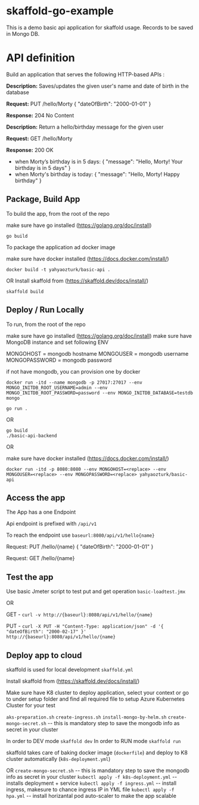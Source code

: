 # skaffold-go-example

This is a demo basic api application for skaffold usage. Records to be saved in Mongo DB.

# API definition

Build an application that serves the following HTTP-based APIs :

**Description:** Saves/updates the given user's name and date of birth in the database

**Request:** PUT /hello/Morty { "dateOfBirth": "2000-01-01" }

**Response:** 204 No Content




**Description:** Return a hello/birthday message for the given user

**Request:** GET /hello/Morty

**Response:** 200 OK

* when Morty’s birthday is in 5 days:
{ "message": "Hello, Morty! Your birthday is in 5 days" }
* when Morty's birthday is today:
{ "message": "Hello, Morty! Happy birthday" }

## Package, Build App 

To build the app, from the root of the repo

make sure have go installed (https://golang.org/doc/install)
```
go build
```

To package the application ad docker image

make sure have docker installed (https://docs.docker.com/install/)

```
docker build -t yahyaozturk/basic-api .
```

OR
Install skaffold from (https://skaffold.dev/docs/install/)

```
skaffold build
```

## Deploy / Run Locally

To run, from the root of the repo

make sure have go installed (https://golang.org/doc/install)
make sure have MongoDB instance and set following ENV

MONGOHOST  = mongodb hostname
MONGOUSER  = mongodb username
MONGOPASSWORD  = mongodb password

if not have mongodb, you can provision one by docker 

```
docker run -itd --name mongodb -p 27017:27017 --env MONGO_INITDB_ROOT_USERNAME=admin --env MONGO_INITDB_ROOT_PASSWORD=password --env MONGO_INITDB_DATABASE=testdb mongo
```

```
go run .
```

OR

```
go build
./basic-api-backend
```
OR

make sure have docker installed (https://docs.docker.com/install/)
```
docker run -itd -p 8080:8080 --env MONGOHOST=<replace> --env MONGOUSER=<replace> --env MONGOPASSWORD=<replace> yahyaozturk/basic-api
```


## Access the app 

The App has a one Endpoint

Api endpoint is prefixed with `/api/v1`

To reach the endpoint use `baseurl:8080/api/v1/hello{name}`

Request: PUT /hello/{name} { "dateOfBirth": "2000-01-01" }

Request: GET /hello/{name}

## Test the app 

Use basic Jmeter script to test put and get operation
`basic-loadtest.jmx`

OR

GET - `curl -v http://{baseurl}:8080/api/v1/hello/{name}`

PUT - `curl -X PUT -H "Content-Type: application/json" -d '{ "dateOfBirth": "2000-02-17" }' http://{baseurl}:8080/api/v1/hello/{name}`

## Deploy app to cloud

skaffold is used for local development `skaffold.yml`

Install skaffold from (https://skaffold.dev/docs/install/)

Make sure have K8 cluster to deploy application, select your context or go to under setup folder and find all required file to setup Azure Kubernetes Cluster for your test

`aks-preparation.sh`
`create-ingress.sh`
`install-mongo-by-helm.sh`
`create-mongo-secret.sh` -- this is mandatory step to save the mongodb info as secret in your cluster

In order to DEV mode `skaffold dev`
In order to RUN mode `skaffold run`

skaffold takes care of baking docker image (`dockerfile`) and deploy to K8 cluster automatically (`k8s-deployment.yml`)

OR 
`create-mongo-secret.sh` -- this is mandatory step to save the mongodb info as secret in your cluster
`kubectl apply -f k8s-deployment.yml` -- installs deployment + service
`kubectl apply -f ingress.yml` -- install ingress, makesure to chance ingress IP in YML file
`kubectl apply -f hpa.yml` -- install horizantal pod auto-scaler to make the app scalable


